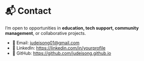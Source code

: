 # 📬 Contact

I’m open to opportunities in **education, tech support, community management**, or collaborative projects.

- 📧 Email: judeisong01@gmail.com
- 💼 LinkedIn: https://linkedin.com/in/yourprofile  
- 🐙 GitHub: https://github.com/judeisong.github.io

